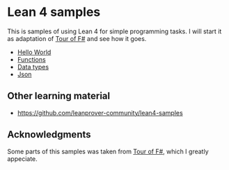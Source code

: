 Lean 4 samples
==============

This is samples of using Lean 4 for simple programming tasks. I will start it as adaptation of [Tour of F#](https://learn.microsoft.com/en-us/dotnet/fsharp/tour) and see how it goes.

- [Hello World](console)
- [Functions](functions)
- [Data types](datatypes)
- [Json](json)

## Other learning material

- https://github.com/leanprover-community/lean4-samples

## Acknowledgments

Some parts of this samples was taken from [Tour of F#](https://learn.microsoft.com/en-us/dotnet/fsharp/tour), which I greatly appeciate.